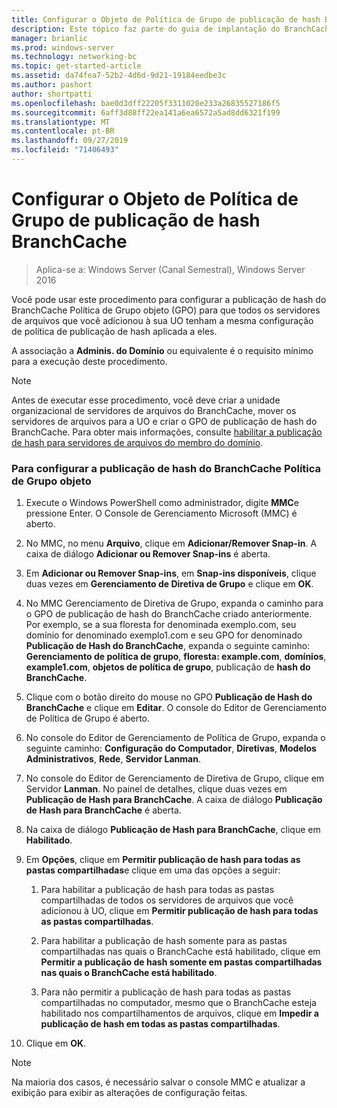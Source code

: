 ```yaml
---
title: Configurar o Objeto de Política de Grupo de publicação de hash BranchCache
description: Este tópico faz parte do guia de implantação do BranchCache para o Windows Server 2016, que demonstra como implantar o BranchCache em modos de cache distribuídos e hospedados para otimizar o uso de largura de banda WAN em filiais
manager: brianlic
ms.prod: windows-server
ms.technology: networking-bc
ms.topic: get-started-article
ms.assetid: da74fea7-52b2-4d6d-9d21-19184eedbe3c
ms.author: pashort
author: shortpatti
ms.openlocfilehash: bae0d3dff22205f3311020e233a26835527186f5
ms.sourcegitcommit: 6aff3d88ff22ea141a6ea6572a5ad8dd6321f199
ms.translationtype: MT
ms.contentlocale: pt-BR
ms.lasthandoff: 09/27/2019
ms.locfileid: "71406493"
---
```

# <a name="configure-the-branchcache-hash-publication-group-policy-object"></a>Configurar o Objeto de Política de Grupo de publicação de hash BranchCache

>Aplica-se a: Windows Server (Canal Semestral), Windows Server 2016

Você pode usar este procedimento para configurar a publicação de hash do BranchCache Política de Grupo objeto (GPO) para que todos os servidores de arquivos que você adicionou à sua UO tenham a mesma configuração de política de publicação de hash aplicada a eles.  
  
A associação a **Adminis. do Domínio** ou equivalente é o requisito mínimo para a execução deste procedimento.  
  
> [!NOTE]  
> Antes de executar esse procedimento, você deve criar a unidade organizacional de servidores de arquivos do BranchCache, mover os servidores de arquivos para a UO e criar o GPO de publicação de hash do BranchCache. Para obter mais informações, consulte [habilitar a publicação de hash para servidores de arquivos do membro do domínio](../../branchcache/deploy/Enable-Hash-Publication-for-Domain-Member-File-Servers.md).  
  
### <a name="to-configure-the-branchcache-hash-publication-group-policy-object"></a>Para configurar a publicação de hash do BranchCache Política de Grupo objeto  
  
1.  Execute o Windows PowerShell como administrador, digite **MMC**e pressione Enter. O Console de Gerenciamento Microsoft (MMC) é aberto.  
  
2.  No MMC, no menu **Arquivo**, clique em **Adicionar/Remover Snap-in**. A caixa de diálogo **Adicionar ou Remover Snap-ins** é aberta.  
  
3.  Em **Adicionar ou Remover Snap-ins**, em **Snap-ins disponíveis**, clique duas vezes em **Gerenciamento de Diretiva de Grupo** e clique em **OK**.  
  
4.  No MMC Gerenciamento de Diretiva de Grupo, expanda o caminho para o GPO de publicação de hash do BranchCache criado anteriormente. Por exemplo, se a sua floresta for denominada exemplo.com, seu domínio for denominado exemplo1.com e seu GPO for denominado **Publicação de Hash do BranchCache**, expanda o seguinte caminho: **Gerenciamento de política de grupo**, **floresta: example.com**, **domínios**, **example1.com**, **objetos de política de grupo**, publicação de **hash do BranchCache**.  
  
5.  Clique com o botão direito do mouse no GPO **Publicação de Hash do BranchCache** e clique em **Editar**. O console do Editor de Gerenciamento de Política de Grupo é aberto.  
  
6.  No console do Editor de Gerenciamento de Política de Grupo, expanda o seguinte caminho: **Configuração do Computador**, **Diretivas**, **Modelos Administrativos**, **Rede**, **Servidor Lanman**.  
  
7.  No console do Editor de Gerenciamento de Diretiva de Grupo, clique em Servidor **Lanman**. No painel de detalhes, clique duas vezes em **Publicação de Hash para BranchCache**. A caixa de diálogo **Publicação de Hash para BranchCache** é aberta.  
  
8.  Na caixa de diálogo **Publicação de Hash para BranchCache**, clique em **Habilitado**.  
  
9. Em **Opções**, clique em **Permitir publicação de hash para todas as pastas compartilhadas**e clique em uma das opções a seguir:  
  
    1.  Para habilitar a publicação de hash para todas as pastas compartilhadas de todos os servidores de arquivos que você adicionou à UO, clique em **Permitir publicação de hash para todas as pastas compartilhadas**.  
  
    2.  Para habilitar a publicação de hash somente para as pastas compartilhadas nas quais o BranchCache está habilitado, clique em **Permitir a publicação de hash somente em pastas compartilhadas nas quais o BranchCache está habilitado**.  
  
    3.  Para não permitir a publicação de hash para todas as pastas compartilhadas no computador, mesmo que o BranchCache esteja habilitado nos compartilhamentos de arquivos, clique em **Impedir a publicação de hash em todas as pastas compartilhadas**.  
  
10. Clique em **OK**.  
  
> [!NOTE]  
> Na maioria dos casos, é necessário salvar o console MMC e atualizar a exibição para exibir as alterações de configuração feitas.  
  


